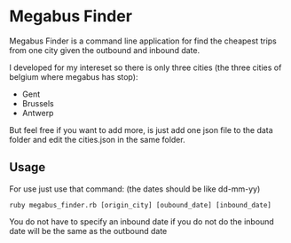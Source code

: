 # Megabus Finder

Megabus Finder is a command line application for find the cheapest trips from one city given the outbound and inbound date.

I developed for my intereset so there is only three cities (the three cities of belgium where megabus has stop):

* Gent
* Brussels
* Antwerp

But feel free if you want to add more, is just add one json file to the data folder and edit the cities.json in the same folder.

## Usage

For use just use that command: (the dates should be like dd-mm-yy)

````
ruby megabus_finder.rb [origin_city] [oubound_date] [inbound_date]
````

You do not have to specify an inbound date if you do not do the inbound date will be the same as the outbound date
